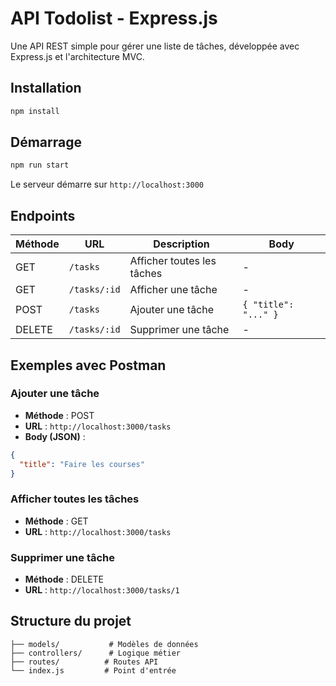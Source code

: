 # API Todolist - Express.js

Une API REST simple pour gérer une liste de tâches, développée avec Express.js et l'architecture MVC.

## Installation

```bash
npm install
```

## Démarrage

```bash
npm run start
```

Le serveur démarre sur `http://localhost:3000`

## Endpoints

| Méthode | URL | Description | Body |
|---------|-----|-------------|------|
| GET | `/tasks` | Afficher toutes les tâches | - |
| GET | `/tasks/:id` | Afficher une tâche | - |
| POST | `/tasks` | Ajouter une tâche | `{ "title": "..." }` |
| DELETE | `/tasks/:id` | Supprimer une tâche | - |

## Exemples avec Postman

### Ajouter une tâche
- **Méthode** : POST
- **URL** : `http://localhost:3000/tasks`
- **Body (JSON)** :
```json
{
  "title": "Faire les courses"
}
```

### Afficher toutes les tâches
- **Méthode** : GET
- **URL** : `http://localhost:3000/tasks`

### Supprimer une tâche
- **Méthode** : DELETE
- **URL** : `http://localhost:3000/tasks/1`

## Structure du projet

```
├── models/           # Modèles de données
├── controllers/      # Logique métier
├── routes/          # Routes API
└── index.js         # Point d'entrée
```